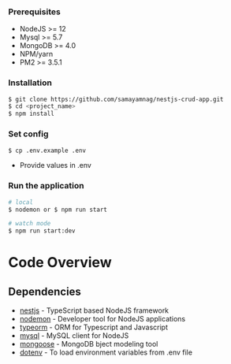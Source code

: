 ### Prerequisites ###
  * NodeJS >= 12
  * Mysql >= 5.7
  * MongoDB >= 4.0
  * NPM/yarn
  * PM2 >= 3.5.1

### Installation ###

```bash
$ git clone https://github.com/samayamnag/nestjs-crud-app.git
$ cd <project_name>
$ npm install
```

### Set config ###
```bash
$ cp .env.example .env
```
- Provide values in .env

### Run the application

```bash
# local
$ nodemon or $ npm run start

# watch mode
$ npm run start:dev

```

# Code Overview

## Dependencies

- [nestjs](https://github.com/nestjs/nest) - TypeScript based NodeJS framework
- [nodemon](https://www.npmjs.com/package/nodemon) - Developer tool for NodeJS applications
- [typeorm](https://github.com/typeorm/typeorm) - ORM for Typescript and Javascript
- [mysql](https://www.npmjs.com/package/mysql2) - MySQL client for NodeJS
- [mongoose](https://www.npmjs.com/package/mongoose) - MongoDB bject modeling tool
- [dotenv](https://github.com/motdotla/dotenv) - To load environment variables from .env file
